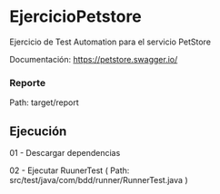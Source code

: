 # EjercicioPetstore

Ejercicio de Test Automation para el servicio PetStore

Documentación:  https://petstore.swagger.io/

### Reporte

Path: target/report

## Ejecución
01 - Descargar dependencias

02 - Ejecutar RuunerTest ( Path: src/test/java/com/bdd/runner/RunnerTest.java )
